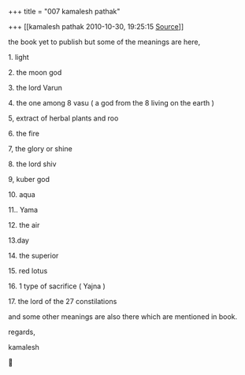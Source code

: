 +++
title = "007 kamalesh pathak"

+++
[[kamalesh pathak	2010-10-30, 19:25:15 [Source](https://groups.google.com/g/samskrita/c/EKRJgUqxc3w)]]



the book yet to publish but some of the meanings are here,

1\. light

2\. the moon god

3\. the lord Varun

4\. the one among 8 vasu ( a god from the 8 living on the earth )

5, extract of herbal plants and roo

6\. the fire

7, the glory or shine

8\. the lord shiv

9, kuber god

10\. aqua

11.. Yama

12\. the air

13.day

14\. the superior

15\. red lotus

16\. 1 type of sacrifice ( Yajna )

17\. the lord of the 27 constilations

and some other meanings are also there which are mentioned in book.

regards,

kamalesh  
  



